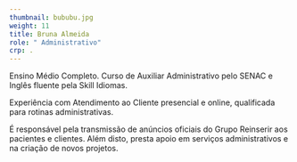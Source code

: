 ```yaml
---
thumbnail: bububu.jpg
weight: 11
title: Bruna Almeida
role: " Administrativo"
crp: .
---
```

Ensino Médio Completo. Curso de Auxiliar Administrativo pelo SENAC e Inglês fluente pela ​Skill Idiomas.

Experiência com Atendimento ao Cliente presencial e online, qualificada para rotinas administrativas.

É responsável pela transmissão de anúncios oficiais do Grupo Reinserir aos pacientes e clientes. Além disto, presta apoio em serviços administrativos e na criação de novos projetos.